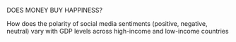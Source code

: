 DOES MONEY BUY HAPPINESS?

How does the polarity of social media sentiments (positive, negative, neutral) vary with GDP levels across high-income and low-income countries
 
